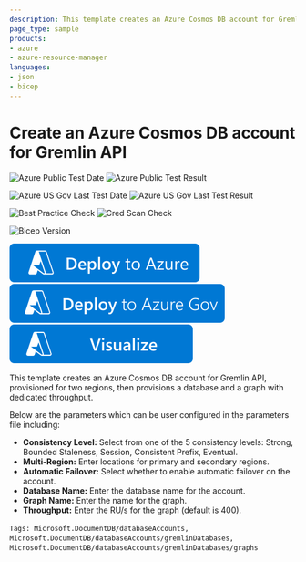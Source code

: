 ```yaml
---
description: This template creates an Azure Cosmos DB account for Gremlin API in two regions with one database and one graph using dedicated throughput.
page_type: sample
products:
- azure
- azure-resource-manager
languages:
- json
- bicep
---
```

# Create an Azure Cosmos DB account for Gremlin API

![Azure Public Test Date](https://azurequickstartsservice.blob.core.windows.net/badges/quickstarts/microsoft.documentdb/cosmosdb-gremlin/PublicLastTestDate.svg)
![Azure Public Test Result](https://azurequickstartsservice.blob.core.windows.net/badges/quickstarts/microsoft.documentdb/cosmosdb-gremlin/PublicDeployment.svg)

![Azure US Gov Last Test Date](https://azurequickstartsservice.blob.core.windows.net/badges/quickstarts/microsoft.documentdb/cosmosdb-gremlin/FairfaxLastTestDate.svg)
![Azure US Gov Last Test Result](https://azurequickstartsservice.blob.core.windows.net/badges/quickstarts/microsoft.documentdb/cosmosdb-gremlin/FairfaxDeployment.svg)

![Best Practice Check](https://azurequickstartsservice.blob.core.windows.net/badges/quickstarts/microsoft.documentdb/cosmosdb-gremlin/BestPracticeResult.svg)
![Cred Scan Check](https://azurequickstartsservice.blob.core.windows.net/badges/quickstarts/microsoft.documentdb/cosmosdb-gremlin/CredScanResult.svg)

![Bicep Version](https://azurequickstartsservice.blob.core.windows.net/badges/quickstarts/microsoft.documentdb/cosmosdb-gremlin/BicepVersion.svg)

[![Deploy To Azure](https://raw.githubusercontent.com/Azure/azure-quickstart-templates/master/1-CONTRIBUTION-GUIDE/images/deploytoazure.svg?sanitize=true)](https://portal.azure.com/#create/Microsoft.Template/uri/https%3A%2F%2Fraw.githubusercontent.com%2FAzure%2Fazure-quickstart-templates%2Fmaster%2Fquickstarts%2Fmicrosoft.documentdb%2Fcosmosdb-gremlin%2Fazuredeploy.json)
[![Deploy To Azure US Gov](https://raw.githubusercontent.com/Azure/azure-quickstart-templates/master/1-CONTRIBUTION-GUIDE/images/deploytoazuregov.svg?sanitize=true)](https://portal.azure.us/#create/Microsoft.Template/uri/https%3A%2F%2Fraw.githubusercontent.com%2FAzure%2Fazure-quickstart-templates%2Fmaster%2Fquickstarts%2Fmicrosoft.documentdb%2Fcosmosdb-gremlin%2Fazuredeploy.json)
[![Visualize](https://raw.githubusercontent.com/Azure/azure-quickstart-templates/master/1-CONTRIBUTION-GUIDE/images/visualizebutton.svg?sanitize=true)](http://armviz.io/#/?load=https%3A%2F%2Fraw.githubusercontent.com%2FAzure%2Fazure-quickstart-templates%2Fmaster%2Fquickstarts%2Fmicrosoft.documentdb%2Fcosmosdb-gremlin%2Fazuredeploy.json)

This template creates an Azure Cosmos DB account for Gremlin API, provisioned for two regions, then provisions a database and a graph with dedicated throughput.

Below are the parameters which can be user configured in the parameters file including:

- **Consistency Level:** Select from one of the 5 consistency levels: Strong, Bounded Staleness, Session, Consistent Prefix, Eventual.
- **Multi-Region:** Enter locations for primary and secondary regions.
- **Automatic Failover:** Select whether to enable automatic failover on the account.
- **Database Name:** Enter the database name for the account.
- **Graph Name:** Enter the name for the graph.
- **Throughput:** Enter the RU/s for the graph (default is 400).

`Tags: Microsoft.DocumentDB/databaseAccounts, Microsoft.DocumentDB/databaseAccounts/gremlinDatabases, Microsoft.DocumentDB/databaseAccounts/gremlinDatabases/graphs`
